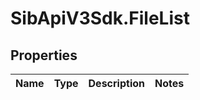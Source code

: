 # SibApiV3Sdk.FileList

## Properties
Name | Type | Description | Notes
------------ | ------------- | ------------- | -------------


